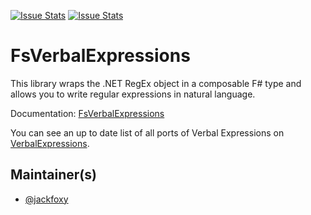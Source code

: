 [![Issue Stats](http://issuestats.com/github/verbalexpressions/FsVerbalExpressions/badge/issue)](http://issuestats.com/github/fsprojects/ProjectScaffold)
[![Issue Stats](http://issuestats.com/github/verbalexpressions/FsVerbalExpressions/badge/pr)](http://issuestats.com/github/fsprojects/ProjectScaffold)

# FsVerbalExpressions

This library wraps the .NET RegEx object in a composable F# type and allows you to write regular expressions in natural language.


Documentation: [FsVerbalExpressions](http://verbalexpressions.github.io/FSharpVerbalExpressions/)

You can see an up to date list of all ports of Verbal Expressions on [VerbalExpressions](http://verbalexpressions.github.io).


## Maintainer(s)

- [@jackfoxy](https://github.com/jackfoxy)

